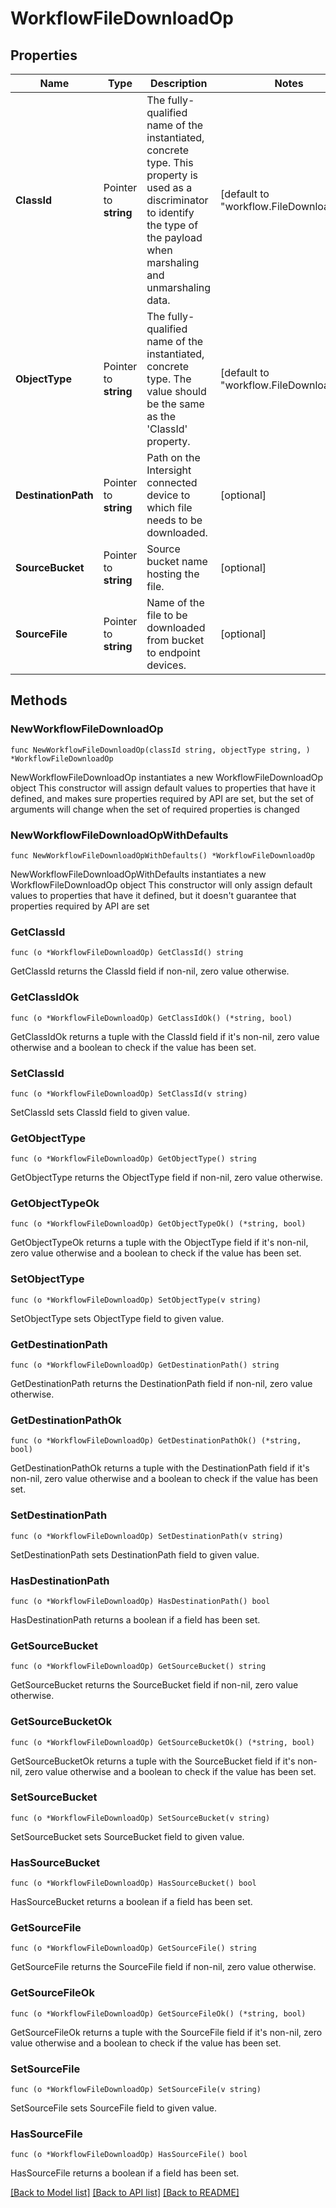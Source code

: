 # WorkflowFileDownloadOp

## Properties

Name | Type | Description | Notes
------------ | ------------- | ------------- | -------------
**ClassId** | Pointer to **string** | The fully-qualified name of the instantiated, concrete type. This property is used as a discriminator to identify the type of the payload when marshaling and unmarshaling data. | [default to "workflow.FileDownloadOp"]
**ObjectType** | Pointer to **string** | The fully-qualified name of the instantiated, concrete type. The value should be the same as the &#39;ClassId&#39; property. | [default to "workflow.FileDownloadOp"]
**DestinationPath** | Pointer to **string** | Path on the Intersight connected device to which file needs to be downloaded. | [optional] 
**SourceBucket** | Pointer to **string** | Source bucket name hosting the file. | [optional] 
**SourceFile** | Pointer to **string** | Name of the file to be downloaded from bucket to endpoint devices. | [optional] 

## Methods

### NewWorkflowFileDownloadOp

`func NewWorkflowFileDownloadOp(classId string, objectType string, ) *WorkflowFileDownloadOp`

NewWorkflowFileDownloadOp instantiates a new WorkflowFileDownloadOp object
This constructor will assign default values to properties that have it defined,
and makes sure properties required by API are set, but the set of arguments
will change when the set of required properties is changed

### NewWorkflowFileDownloadOpWithDefaults

`func NewWorkflowFileDownloadOpWithDefaults() *WorkflowFileDownloadOp`

NewWorkflowFileDownloadOpWithDefaults instantiates a new WorkflowFileDownloadOp object
This constructor will only assign default values to properties that have it defined,
but it doesn't guarantee that properties required by API are set

### GetClassId

`func (o *WorkflowFileDownloadOp) GetClassId() string`

GetClassId returns the ClassId field if non-nil, zero value otherwise.

### GetClassIdOk

`func (o *WorkflowFileDownloadOp) GetClassIdOk() (*string, bool)`

GetClassIdOk returns a tuple with the ClassId field if it's non-nil, zero value otherwise
and a boolean to check if the value has been set.

### SetClassId

`func (o *WorkflowFileDownloadOp) SetClassId(v string)`

SetClassId sets ClassId field to given value.


### GetObjectType

`func (o *WorkflowFileDownloadOp) GetObjectType() string`

GetObjectType returns the ObjectType field if non-nil, zero value otherwise.

### GetObjectTypeOk

`func (o *WorkflowFileDownloadOp) GetObjectTypeOk() (*string, bool)`

GetObjectTypeOk returns a tuple with the ObjectType field if it's non-nil, zero value otherwise
and a boolean to check if the value has been set.

### SetObjectType

`func (o *WorkflowFileDownloadOp) SetObjectType(v string)`

SetObjectType sets ObjectType field to given value.


### GetDestinationPath

`func (o *WorkflowFileDownloadOp) GetDestinationPath() string`

GetDestinationPath returns the DestinationPath field if non-nil, zero value otherwise.

### GetDestinationPathOk

`func (o *WorkflowFileDownloadOp) GetDestinationPathOk() (*string, bool)`

GetDestinationPathOk returns a tuple with the DestinationPath field if it's non-nil, zero value otherwise
and a boolean to check if the value has been set.

### SetDestinationPath

`func (o *WorkflowFileDownloadOp) SetDestinationPath(v string)`

SetDestinationPath sets DestinationPath field to given value.

### HasDestinationPath

`func (o *WorkflowFileDownloadOp) HasDestinationPath() bool`

HasDestinationPath returns a boolean if a field has been set.

### GetSourceBucket

`func (o *WorkflowFileDownloadOp) GetSourceBucket() string`

GetSourceBucket returns the SourceBucket field if non-nil, zero value otherwise.

### GetSourceBucketOk

`func (o *WorkflowFileDownloadOp) GetSourceBucketOk() (*string, bool)`

GetSourceBucketOk returns a tuple with the SourceBucket field if it's non-nil, zero value otherwise
and a boolean to check if the value has been set.

### SetSourceBucket

`func (o *WorkflowFileDownloadOp) SetSourceBucket(v string)`

SetSourceBucket sets SourceBucket field to given value.

### HasSourceBucket

`func (o *WorkflowFileDownloadOp) HasSourceBucket() bool`

HasSourceBucket returns a boolean if a field has been set.

### GetSourceFile

`func (o *WorkflowFileDownloadOp) GetSourceFile() string`

GetSourceFile returns the SourceFile field if non-nil, zero value otherwise.

### GetSourceFileOk

`func (o *WorkflowFileDownloadOp) GetSourceFileOk() (*string, bool)`

GetSourceFileOk returns a tuple with the SourceFile field if it's non-nil, zero value otherwise
and a boolean to check if the value has been set.

### SetSourceFile

`func (o *WorkflowFileDownloadOp) SetSourceFile(v string)`

SetSourceFile sets SourceFile field to given value.

### HasSourceFile

`func (o *WorkflowFileDownloadOp) HasSourceFile() bool`

HasSourceFile returns a boolean if a field has been set.


[[Back to Model list]](../README.md#documentation-for-models) [[Back to API list]](../README.md#documentation-for-api-endpoints) [[Back to README]](../README.md)


